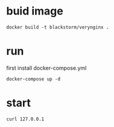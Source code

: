 # buid image
```docker build -t blackstorm/verynginx .```
# run 
first install docker-compose.yml

```docker-compose up -d```
# start
```curl 127.0.0.1```
